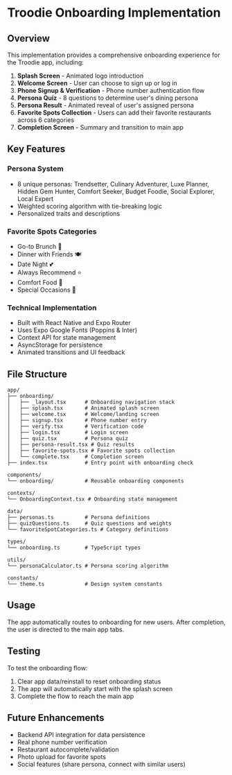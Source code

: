 # Troodie Onboarding Implementation

## Overview

This implementation provides a comprehensive onboarding experience for the Troodie app, including:

1. **Splash Screen** - Animated logo introduction
2. **Welcome Screen** - User can choose to sign up or log in
3. **Phone Signup & Verification** - Phone number authentication flow
4. **Persona Quiz** - 8 questions to determine user's dining persona
5. **Persona Result** - Animated reveal of user's assigned persona
6. **Favorite Spots Collection** - Users can add their favorite restaurants across 6 categories
7. **Completion Screen** - Summary and transition to main app

## Key Features

### Persona System
- 8 unique personas: Trendsetter, Culinary Adventurer, Luxe Planner, Hidden Gem Hunter, Comfort Seeker, Budget Foodie, Social Explorer, Local Expert
- Weighted scoring algorithm with tie-breaking logic
- Personalized traits and descriptions

### Favorite Spots Categories
- Go-to Brunch 🍳
- Dinner with Friends 🍽️
- Date Night 💕
- Always Recommend ⭐
- Comfort Food 🍕
- Special Occasions 🎉

### Technical Implementation
- Built with React Native and Expo Router
- Uses Expo Google Fonts (Poppins & Inter)
- Context API for state management
- AsyncStorage for persistence
- Animated transitions and UI feedback

## File Structure

```
app/
├── onboarding/
│   ├── _layout.tsx      # Onboarding navigation stack
│   ├── splash.tsx       # Animated splash screen
│   ├── welcome.tsx      # Welcome/landing screen
│   ├── signup.tsx       # Phone number entry
│   ├── verify.tsx       # Verification code
│   ├── login.tsx        # Login screen
│   ├── quiz.tsx         # Persona quiz
│   ├── persona-result.tsx # Quiz results
│   ├── favorite-spots.tsx # Favorite spots collection
│   └── complete.tsx     # Completion screen
├── index.tsx            # Entry point with onboarding check

components/
└── onboarding/          # Reusable onboarding components

contexts/
└── OnboardingContext.tsx # Onboarding state management

data/
├── personas.ts          # Persona definitions
├── quizQuestions.ts     # Quiz questions and weights
└── favoriteSpotCategories.ts # Category definitions

types/
└── onboarding.ts        # TypeScript types

utils/
└── personaCalculator.ts # Persona scoring algorithm

constants/
└── theme.ts             # Design system constants
```

## Usage

The app automatically routes to onboarding for new users. After completion, the user is directed to the main app tabs.

## Testing

To test the onboarding flow:
1. Clear app data/reinstall to reset onboarding status
2. The app will automatically start with the splash screen
3. Complete the flow to reach the main app

## Future Enhancements

- Backend API integration for data persistence
- Real phone number verification
- Restaurant autocomplete/validation
- Photo upload for favorite spots
- Social features (share persona, connect with similar users)